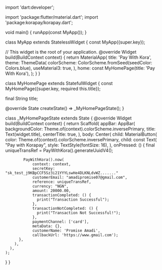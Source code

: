 import 'dart:developer';

import 'package:flutter/material.dart';
import 'package:korapay/korapay.dart';

void main() {
runApp(const MyApp());
}

class MyApp extends StatelessWidget {
const MyApp({super.key});

// This widget is the root of your application.
@override
Widget build(BuildContext context) {
return MaterialApp(
title: 'Pay With Kora',
theme: ThemeData(
colorScheme: ColorScheme.fromSeed(seedColor: Colors.blue),
useMaterial3: true,
),
home: const MyHomePage(title: 'Pay With Kora'),
);
}
}

class MyHomePage extends StatefulWidget {
const MyHomePage({super.key, required this.title});

final String title;

@override
State<MyHomePage> createState() => _MyHomePageState();
}

class _MyHomePageState extends State<MyHomePage> {
@override
Widget build(BuildContext context) {
return Scaffold(
appBar: AppBar(
backgroundColor: Theme.of(context).colorScheme.inversePrimary,
title: Text(widget.title),
centerTitle: true,
),
body: Center(
child: MaterialButton(
color: Theme.of(context).colorScheme.inversePrimary,
child: const Text(
"Pay with Korapay",
style: TextStyle(fontSize: 16),
),
onPressed: () {
final uniqueTransRef = PayWithKora().generateUuidV4();

            PayWithKora().now(
                context: context,
                secretKey: "sk_test_j9KBpCCF5Sz3i21YYYLswHe4DLKNLdvWZ......."
                customerEmail: "amadipromise07@gmail.com",
                reference: uniqueTransRef,
                currency: "NGN",
                amount: 20000.00,
                transactionCompleted: () {
                  print("Transaction Successful");
                },
                transactionNotCompleted: () {
                  print("Transaction Not Successful!");
                },
                paymentChannel: ['card'],
                metaData: {},
                customerName: 'Promise Amadi',
                callbackUrl: 'https://www.gmail.com');
          },
        ),
      ),
    );
}
}

